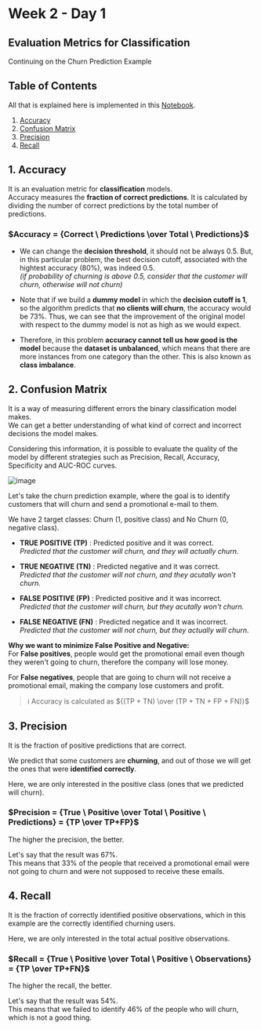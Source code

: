 # Week 2 - Day 1

## Evaluation Metrics for Classification
Continuing on the Churn Prediction Example

## Table of Contents
All that is explained here is implemented in this <a href="">Notebook</a>.

<ol>
  <li><a href="#1-accuracy">Accuracy</a></li>
  <li><a href="#2-confusion-matrix">Confusion Matrix</a></li>
  <li><a href="#3-precision">Precision</a></li>
  <li><a href="#4-recall">Recall</a></li>
</ol>

## 1. Accuracy
It is an evaluation metric for **classification** models.</br>
Accuracy measures the **fraction of correct predictions**. It is calculated by dividing the number of correct predictions by the total number of predictions.

### $Accuracy = {Correct  \ Predictions \over Total \ Predictions}$

- We can change the **decision threshold**, it should not be always 0.5. But, in this particular problem, the best decision cutoff, associated with the hightest accuracy (80%), was indeed 0.5. </br>
_(if probability of churning is above 0.5, consider that the customer will churn, otherwise will not churn)_

- Note that if we build a **dummy model** in which the **decision cutoff is 1**, so the algorithm predicts that **no clients will churn**, the accuracy would be 73%. Thus, we can see that the improvement of the original model with respect to the dummy model is not as high as we would expect.

- Therefore, in this problem **accuracy cannot tell us how good is the model** because the **dataset is unbalanced**, which means that there are more instances from one category than the other. This is also known as **class imbalance**.


## 2. Confusion Matrix

It is a way of measuring different errors the binary classification model makes.
</br>
We can get a better understanding of what kind of correct and incorrect decisions the model makes.

Considering this information, it is possible to evaluate the quality of the model by different strategies such as Precision, Recall, Accuracy, Specificity and AUC-ROC curves.

![image](https://user-images.githubusercontent.com/70928356/195854027-d677119f-8bc4-402b-8a86-7c9c3cb8ab70.png)

Let's take the churn prediction example, where the goal is to identify customers that will churn and send a promotional e-mail to them.

We have 2 target classes: Churn (1, positive class) and No Churn (0, negative class).</br>

- **TRUE POSITIVE (TP)** : 
Predicted positive and it was correct.</br>
_Predicted that the customer will churn, and they will actually churn._

- **TRUE NEGATIVE (TN)** : 
Predicted negative and it was correct.</br>
_Predicted that the customer will not churn, and they acutally won't churn._

- **FALSE POSITIVE (FP)** : 
Predicted positive and it was incorrect.</br>
_Predicted that the customer will churn, but they acutally won't churn._

- **FALSE NEGATIVE (FN)** : 
Predicted negatice and it was incorrect.</br>
_Predicted that the customer will not churn, but they actually will churn._

**Why we want to minimize False Positive and Negative:**</br>
For **False positives**, people would get the promotional email even though they weren't going to churn, therefore the company will lose money.

For **False negatives**, people that are going to churn will not receive a promotional email, making the company lose customers and profit.

> ℹ Accuracy is calculated as ${(TP + TN) \over (TP + TN + FP + FN)}$


## 3. Precision
It is the fraction of positive predictions that are correct. 

We predict that some customers are **churning**, and out of those we will get the ones that were **identified correctly**.

Here, we are only interested in the positive class (ones that we predicted will churn).

### $Precision = {True \ Positive  \over Total \ Positive \ Predictions} = {TP \over TP+FP}$

The higher the precision, the better.

Let's say that the result was 67%.</br>
This means that 33% of the people that received a promotional email were not going to churn and were not supposed to receive these emails.


## 4. Recall
It is the fraction of correctly identified positive observations, which in this example are the correctly identified churning users.

Here, we are only interested in the total actual positive observations.

### $Recall = {True \ Positive  \over Total \ Positive \ Observations} = {TP \over TP+FN}$

The higher the recall, the better.

Let's say that the result was 54%. </br>
This means that we failed to identify 46% of the people who will churn, which is not a good thing.
